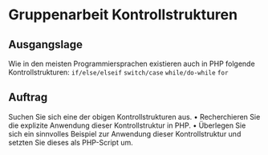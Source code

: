 # Gruppenarbeit Kontrollstrukturen
##  Ausgangslage
Wie in den meisten Programmiersprachen existieren auch in PHP folgende Kontrollstrukturen:
`if/else/elseif`
`switch/case`
`while/do-while`
`for`


## Auftrag
Suchen Sie sich eine der obigen Kontrollstrukturen aus.
•	Recherchieren Sie die explizite Anwendung dieser Kontrollstruktur in PHP.
•	Überlegen Sie sich ein sinnvolles Beispiel zur Anwendung dieser Kontrollstruktur und setzten Sie dieses als PHP-Script um.

<!--stackedit_data:
eyJoaXN0b3J5IjpbLTEyNjkzMjY2MjRdfQ==
-->